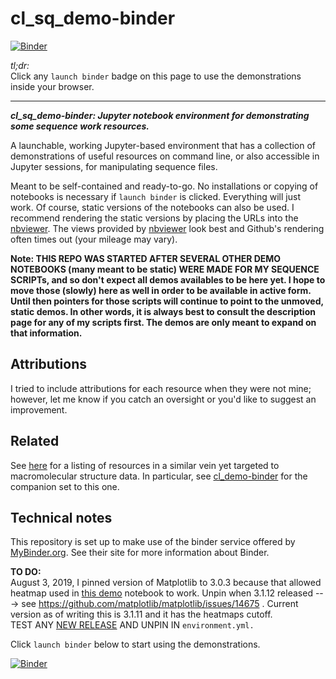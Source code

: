 # cl_sq_demo-binder

[![Binder](https://mybinder.org/badge_logo.svg)](https://mybinder.org/v2/gh/fomightez/cl_sq_demo-binder/master?filepath=index.ipynb)


*tl;dr:*  
Click any `launch binder` badge on this page to use the demonstrations inside your browser.

------


***cl_sq_demo-binder:  Jupyter notebook environment for demonstrating some sequence work resources.***

A launchable, working Jupyter-based environment that has a collection of demonstrations of useful resources on command line, or also accessible in Jupyter sessions, for manipulating sequence files.

Meant to be self-contained and ready-to-go. No installations or copying of notebooks is necessary if `launch binder` is clicked. Everything will just work. Of course, static versions of the notebooks can also be used. I recommend rendering the static versions by placing the URLs into the [nbviewer](https://nbviewer.jupyter.org/). The views provided by [nbviewer](https://nbviewer.jupyter.org/) look best and Github's rendering often times out (your mileage may vary).

**Note: THIS REPO WAS STARTED AFTER SEVERAL OTHER DEMO NOTEBOOKS (many meant to be static) WERE MADE FOR MY SEQUENCE SCRIPTs, and so don't expect all demos availables to be here yet. I hope to move those (slowly) here as well in order to be available in active form. Until then pointers for those scripts will continue to point to the unmoved, static demos. In other words, it is always best to consult the description page for any of my scripts first. The demos are only meant to expand on that information.**


## Attributions

I tried to include attributions for each resource when they were not mine; however, let me know if you catch an oversight or you'd like to suggest an improvement.

## Related

See [here](https://github.com/fomightez/structurework#related-binderized-utilities) for a listing of resources in a similar vein yet targeted to macromolecular structure data. In particular, see [cl_demo-binder](https://github.com/fomightez/cl_demo-binder) for the companion set to this one.

## Technical notes

This repository is set up to make use of the binder service offered by [MyBinder.org](https://mybinder.org/). See their site for more information about Binder.

**TO DO:**  
August 3, 2019, I pinned version of Matplotlib to 3.0.3 because that allowed heatmap used in [this demo](https://github.com/fomightez/cl_sq_demo-binder/blob/master/notebooks/Demo%20of%20script%20to%20calculate%20differences%20between%20sequences%20in%20multiFASTA%20file.ipynb) notebook to work. Unpin when 3.1.12 released ---> see https://github.com/matplotlib/matplotlib/issues/14675 . Current version as of writing this is 3.1.11 and it has the heatmaps cutoff.  
TEST ANY [NEW RELEASE](https://github.com/matplotlib/matplotlib/releases) AND UNPIN IN `environment.yml.`


Click `launch binder` below to start using the demonstrations.

[![Binder](https://mybinder.org/badge_logo.svg)](https://mybinder.org/v2/gh/fomightez/cl_sq_demo-binder/master?filepath=index.ipynb)
